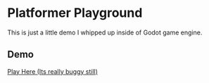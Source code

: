 # Platformer Playground

This is just a little demo I whipped up inside of Godot game engine.

## Demo
[Play Here (Its really buggy still)](https://devdoggobot.itch.io/platformer-playground)